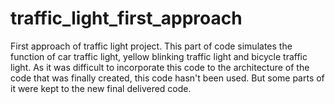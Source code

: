 # traffic_light_first_approach
First approach of traffic light project. This part of code simulates the function of car traffic light, yellow blinking traffic light and bicycle traffic light.
As it was difficult to incorporate this code to the architecture of the code that was finally created, this code hasn't been used.
But some parts of it were kept to the new final delivered code.


